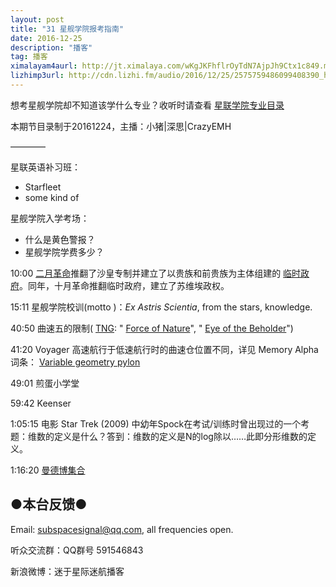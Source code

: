```yaml
---
layout: post
title: "31 星舰学院报考指南"
date: 2016-12-25
description: "播客"
tag: 播客 
ximalayam4aurl: http://jt.ximalaya.com/wKgJKFhflrOyTdN7AjpJh9Ctx1c849.m4a?channel=rss&album_id=3135361&track_id=27536352&uid=6418191&jt=http://audio.xmcdn.com/group21/M0A/FB/17/wKgJKFhflrOyTdN7AjpJh9Ctx1c849.m4a
lizhimp3url: http://cdn.lizhi.fm/audio/2016/12/25/2575759486099408390_hd.mp3
---   
```


想考星舰学院却不知道该学什么专业？收听时请查看 [星联学院专业目录](http://memory-alpha.wikia.com/wiki/Starfleet_Academy_courses)

本期节目录制于20161224，主播：小猪\|深思\|CrazyEMH

————

星联英语补习班：

* Starfleet
* some kind of

星舰学院入学考场：

* 什么是黄色警报？
* 星舰学院学费多少？

10:00 [二月革命](https://zh.wikipedia.org/wiki/%E4%BF%84%E5%9C%8B%E4%BA%8C%E6%9C%88%E9%9D%A9%E5%91%BD)推翻了沙皇专制并建立了以贵族和前贵族为主体组建的 [临时政府](https://zh.wikipedia.org/wiki/%E4%BF%84%E5%9B%BD%E4%B8%B4%E6%97%B6%E6%94%BF%E5%BA%9C)。同年，十月革命推翻临时政府，建立了苏维埃政权。

15:11 星舰学院校训(motto )：_Ex Astris Scientia_, from the stars, knowledge.

40:50 曲速五的限制( [TNG](http://memory-alpha.wikia.com/wiki/Star_Trek:_The_Next_Generation): &quot; [Force of Nature](http://memory-alpha.wikia.com/wiki/Force_of_Nature_%28episode%29)&quot;, &quot; [Eye of the Beholder](http://memory-alpha.wikia.com/wiki/Eye_of_the_Beholder_%28episode%29)&quot;)

41:20 Voyager 高速航行于低速航行时的曲速仓位置不同，详见 Memory Alpha 词条： [Variable geometry pylon](http://memory-alpha.wikia.com/wiki/Variable_geometry_pylon)

49:01 煎蛋小学堂

59:42 Keenser

1:05:15 电影 Star Trek (2009) 中幼年Spock在考试/训练时曾出现过的一个考题：维数的定义是什么？答到：维数的定义是N的log除以……此即分形维数的定义。

1:16:20 [曼德博集合](https://zh.wikipedia.org/wiki/%E6%9B%BC%E5%BE%B7%E5%8D%9A%E9%9B%86%E5%90%88)

## ●本台反馈●

Email: [subspacesignal@qq.com](mailto:subspacesignal@qq.com), all frequencies open.

听众交流群：QQ群号 591546843

新浪微博：迷于星际迷航播客